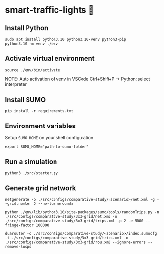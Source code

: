 # smart-traffic-lights 🚦

## Install Python
```
sudo apt install python3.10 python3.10-venv python3-pip
python3.10 -m venv ./env
```

## Activate virtual environment
```
source ./env/bin/activate 
```
NOTE: Auto activation of venv in VSCode
Ctrl+Shift+P -> Python: select interpreter

## Install SUMO
```
pip install -r requirements.txt
```

## Environment variables

Setup `SUMO_HOME` on your shell configuration

```
export SUMO_HOME="path-to-sumo-folder"
```

## Run a simulation
```
python3 ./src/starter.py
```

## Generate grid network

```
netgenerate -o ./src/configs/comparative-study/<scenario>/net.xml -g --grid.number 3 --no-turnarounds
```
```
python ./env/lib/python3.10/site-packages/sumo/tools/randomTrips.py -n ./src/configs/comparative-study/3x3-grid/net.xml -o ./src/configs/comparative-study/3x3-grid/trips.xml -p 2 -e 5000 --fringe-factor 100000
```
```
duarouter -c ./src/configs/comparative-study/<scenario>/index.sumocfg -t ./src/configs/comparative-study/3x3-grid/trips.xml -o ./src/configs/comparative-study/3x3-grid/rou.xml --ignore-errors --remove-loops
```
